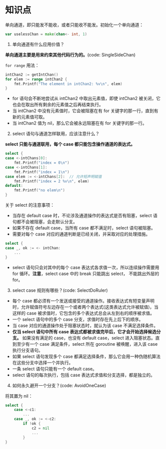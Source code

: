 # 知识点

单向通道，即只能发不能收，或者只能收不能发。初始化一个单向通道：
```go
var uselessChan = make(chan<- int, 1)
```

1. 单向通道有什么应用价值？

**单向通道主要是用来约束其他代码行为的。**(code: SingleSideChan)

`for range` 用法：
```go
intChan2 := getIntChan()
for elem := range intChan2 {
	fmt.Printf("The element in intChan2: %v\n", elem)
}
```
- for 语句会不断地尝试从 intChan2 中取出元素值，即使 intChan2 被关闭，它也会在取出所有剩余的元素值之后再结束执行。
- 当 intChan2 中没有元素值时，它会被阻塞在有 for 关键字的那一行，直到有新的元素值可取。
- 当 intChan2 值为 nil，那么它会被永远阻塞在有 for 关键字的那一行。

2. select 语句与通道怎样联用，应该注意什么？

**select 只能与通道联用，每个 case 都只能包含操作通道的表达式。**
```go
select {
case <-intChans[0]:
	fmt.Printf("index = 0\n")
case <-intChans[1]:
	fmt.Printf("index = 1\n")
case elem := <-intChans[2]:  // 允许短声明赋值
	fmt.Printf("index = 2 %v\n", elem)
default:
	fmt.Printf("no elem\n")
}
```

关于 select 的注意事项：
- 当存在 default case 时，不论涉及通道操作的表达式是否有阻塞，select 语句都不会被阻塞，会走默认分支。
- 如果不存在 default case，当所有 case 都不满足时，select 语句被阻塞。
- 需要对每个 case 对应的通道判断是已经关闭，并采取对应的处理措施。
```go
select {
case _, ok := <- intChan:
	...
}
```
- select 语句只会对其中的每个 case 表达式各求值一次，所以连续操作需要用 for 循环。**注意**，select case 中的 break 只能跳出 select， 不能跳出外层的 for。

3. select case 规则有哪些？(code: SelectDoRuler)

- 每个 case 都必须有一个发送或接受的通道操作。接收表达式有短变量声明时，允许赋值符号左边存在一个或者两个表达式(这类表达式允许被赋值)，当这样的 case 被求值时，它包含的多个表达式总会从左到右的顺序被求值。
- 一个 select 语句中的多个 case 分支，求值时存在先上后下的顺序。
- 当 case 对应的通道操作处于阻塞状态时，就认为该 case 不满足选择条件。
- **仅当 select 语句中所有 case 表达式都被求值完毕后，它才会开始选择候选分支。** 如果没有满足的 case，也没有 default case，select 进入阻塞状态。直到至少有一个 case 满足条件，select 所在 goroutine 被唤醒，进入该 case 执行分支语句。
- 如果 select 语句发现多个 case 都满足选择条件，那么它会用一种伪随机算法在这些分支中选择一个并执行。
- 一条 select 语句只能有一个 default case。
- select 语句的每次执行，包括 case 表达式求值和分支选择，都是独立的。

4. 如何永久避开一个分支？(code: AvoidOneCase)

将其置为 nil：
```go
select {
	case <-c1:
		...
	case _, ok := <-c2:
		if !ok {
			c2 = nil 
			...
		}
}
```